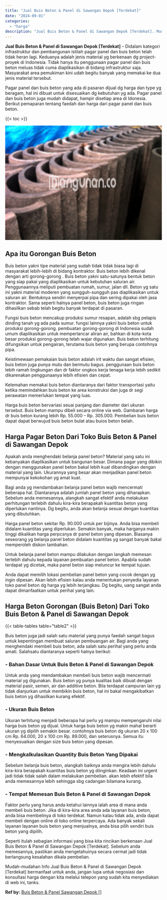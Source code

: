 ```yaml
---
title: "Jual Buis Beton & Panel di Sawangan Depok [Terdekat]"
date: "2024-09-01"
categories: 
  - "harga"
description: "Jual Buis Beton & Panel di Sawangan Depok [Terdekat]. Mudah-mudahan Info Jual Buis Beton & Panel di Sawangan Depok [Terdekat] bermanfaat untuk anda, jangan..."
---
```


**Jual Buis Beton & Panel di Sawangan Depok \[Terdekat\]** – Didalam kategori infrastruktur dan pembangunan istilah pagar panel dan buis beton telah tidak heran lagi. Keduanya adalah jenis material yg berkenaan dg project-proyek di Indonesia. Tidak hanya itu penggunaan pagar panel dan buis beton meluas tidak cuma diaplikasikan di bidang infrastruktur saja. Masyarakat area pemukiman kini udah begitu banyak yang memakai ke dua jenis material tersebut.

Pagar panel dan buis beton yang ada di pasaran dijual dg harga dan type yg beragam, hal ini dibuat untuk disesuaikan dg kebutuhan yg ada. Pagar panel dan buis beton juga mudah didapat, hampir disetiap area di Idonesia. Berikut pemaparan tentang faedah dan harga dari pagar panel dan buis beton.

{{< toc >}}

![Jual Buis Beton & Panel di Sawangan Depok [Terdekat]](/images/jual-panel-buis-beton-murah-15.png)

## Apa itu Gorongan Buis Beton

Buis beton yakni tipe material yang sudah tidak tidak biasa lagi di masyarakat lebih-lebih di bidang kontraktor. Buis beton lebih dikenal dengan arti gorong-gorong . Buis beton yakni satu-satunya bentuk beton yang siap pakai yang diaplikasikan untuk kebutuhan saluran air. Penggunaannya meliputi pembuatan rumah, sumur, jalan dll. Beton yg satu ini yakni material moderen yang sungguh-sungguh pas diaplikasikan untuk saluran air. Bentuknya sendiri menyerpai pipa dan sering dipakai oleh jasa kontraktor. Sama seperti halnya panel beton, buis beton juga ringan dihasilkan sebab telah begitu banyak terdapat di pasaran.

Fungsi buis beton mencakup produksi sumur resapan, adalah sbg pelapis dinding tanah yg ada pada sumur. fungsi lainnya yakni buis beton untuk produksi gorong-gorong. pembuatan gorong-gorong di Indonesia sudah umum diaplikasikan untuk memperlancar aliran air, bahkan di kota-kota besar produksi gorong-gorong telah wajar digunakan. Buis beton terhitung difungsikan untuk pengairan, terutama buis beton yang berupa contohnya pipa.

Keistimewaan pemakaian buis beton adalah irit waktu dan sangat efisien, buis beton juga punya mutu dan bermutu bagus. penggunaan buis beton lebih ramah lingkungan dan dr faktor ongkos kerja tenaga kerja lebih sedikit dikarenakan penggunaanya lebih efisien dan cepat.

Kelemahan memakai buis beton diantaranya dari faktor transportasi yaitu ketika memindahkan buis beton ke area konstruksi dan juga dr segi perawatan memerlukan tempat yang luas.

Harga buis beton bervariasi seuai panjang dan diameter dari ukuran tersebut. Buis beton mampu dibeli secara online via web. Gambaran harga dr buis beton kurang lebih Rp. 55.000 – Rp. 305.000. Pembelian buis beton dapat dapat berwujud buis beton bulat atau buios beton belah.

## Harga Pagar Beton Dari Toko Buis Beton & Panel di Sawangan Depok

Apakah anda menghendaki belanja panel beton? Material yang satu ini kebanyakan diaplikasikan untuk bangunan besar. Dimana pagar yang dibikin dengan menggunakan panel beton bakal lebih kuat dibandingkan dengan material yang lain. Ukurannya yang besar akan menjadikan panel beton mempunyai kekokohan yg amat kuat.

Bagi anda yg mendambakan belanja panel beton wajib mencermati beberapa hal. Diantaranya adalah jumlah panel beton yang diharapkan. Sebelum anda memesannya, alangkah sangat efektif anda melakukan perhitungan terlebih dahulu kira-kira berapakah kuantitas beton yang diperlukan nantinya. Dg begitu, anda akan belanja sesuai dengan kuantitas yang dibutuhkan.

Harga panel beton sekitar Rp. 90.000 untuk per bijinya. Anda bisa membeli didalam kuantitas yang diperlukan. Semakin banyak, maka harganya makin tinggi dikalikan harga perpcsnya dr panel beton yang dipesan. Biasanya seseorang yg belanja panel beton didalam kuantitas yg sangat banyak bakal memperoleh diskon tambahan.

Untuk belanja panel beton mampu dilakukan dengan langkah memesan terlebih dahulu kepada layanan pembuatan panel beton. Apabila sudah terdapat yg dicetak, maka panel beton siap meluncur ke tempat tujuan.

Anda dapat memilih lokasi pembelian panel beton yang cocok dengan yg ingin dipesan. Akan lebih efisien kalau anda menentukan penyedia layanan toko panel beton dg harga yg lebih terjangkau. Dg begitu, uang sangat anda dapat dimanfaatkan untuk perihal yang lain.

## Harga Beton Gorongan (Buis Beton) Dari Toko Buis Beton & Panel di Sawangan Depok

{{< table-tables table="table2" >}}

Buis beton juga jadi salah satu material yang punya faedah sangat bagus untuk kepentingan membuat saluran pembuangan air. Bagi anda yang menghendaki membeli buis beton, ada salah satu perihal yang perlu anda amati. Salahsatu diantaranya seperti halnya berikut:

### \- Bahan Dasar Untuk Buis Beton & Panel di Sawangan Depok

Untuk anda yang mendambakan membeli buis beton wajib mencermati material yg digunakan. Buis beton yg punya kualitas baik dibuat dengan material pasir, semen, air dan additive beton. Bila terdapat campuran lain yg tidak dianjurkan untuk membikin buis beton, hal ini bakal mengakibatkan buis beton yg dihasilkan kurang efektif.

### \- Ukuran Buis Beton

Ukuran terhitung menjadi beberapa hal perlu yg mampu mempengaruhi nilai harga buis beton yg dijual. Untuk harga buis beton yg makin mahal berarti ukuran yg dipilih semakin besar. contohnya buis beton dg ukuran 20 x 100 cm Rp. 64.000, 20 x 100 cm Rp. 89.000, dan seterusnya. Semua itu menyesuaikan dengan size buis beton yang dipesan.

### \- Mengkalkulasikan Quantity Buis Beton Yang Dipakai

Sebelum belanja buis beton, alangkah baiknya anda mengira lebih dahulu kira-kira berapakah kuantitas buis beton yg diinginkan. Keadaan ini urgent jadi tidak tidak salah dalam melakukan pembelian. akan lebih efektif bila anda memesannya lebih sehingga sbg cadangan bilamana kurang.

### \- Tempat Memesan Buis Beton & Panel di Sawangan Depok

Faktor perlu yang harus anda ketahui lainnya ialah area di mana anda membeli buis beton. Jika di kira-kira area anda ada layanan buis beton, anda bisa membelinya di toko terdekat. Namun kalau tidak ada, anda dapat membeli dengan online di toko online terpercaya. Ada banyak sekali layanan layanan buis beton yang menjualnya, anda bisa pilih sendiri buis beton yang dipilih.

Seperti itulah sebagian informasi yang bisa kita rincikan berkenaan Jual Buis Beton & Panel di Sawangan Depok \[Terdekat\]. Sebelum anda memesannya, pastikan anda mengetahuinya secara cermat jadi tidak berlangsung kesalahan dikala pembelian.

Mudah-mudahan Info Jual Buis Beton & Panel di Sawangan Depok \[Terdekat\] bermanfaat untuk anda, jangan lupa untuk negosiasi dan konsultasi harga dengan kita melalui telepon yang sudah kita menyediakan di web ini, tanks.

**Ref by:** [Buis Beton & Panel Sawangan Depok []](https://id.wikipedia.org/wiki/Buis)
